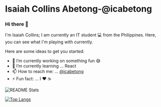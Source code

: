 # Isaiah Collins Abetong-@icabetong

### Hi there 👋 
I'm Isaiah Collins; I am currently an IT student 💻 from the Philippines. Here, you can see what I'm  playing with currently.  


Here are some ideas to get you started:

- 🔭 I’m currently working on something fun 😅
- 🌱 I’m currently learning ... React
- 📫 How to reach me: ... [@icabetong](https://twitter.com/icabetong)
- ⚡ Fun fact: ... I ♥ ☕

![README Stats](https://github-readme-stats.vercel.app/api?username=icabetong)

[![Top Langs](https://github-readme-stats.vercel.app/api/top-langs/?username=icabetong)](https://github.com/anuraghazra/github-readme-stats)
